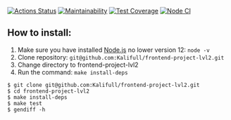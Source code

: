 [![Actions Status](https://github.com/Kalifull/frontend-project-lvl2/workflows/hexlet-check/badge.svg)](https://github.com/Kalifull/frontend-project-lvl2/actions)
[![Maintainability](https://api.codeclimate.com/v1/badges/651d025d6007362af13c/maintainability)](https://codeclimate.com/github/Kalifull/frontend-project-lvl2/maintainability)
[![Test Coverage](https://api.codeclimate.com/v1/badges/651d025d6007362af13c/test_coverage)](https://codeclimate.com/github/Kalifull/frontend-project-lvl2/test_coverage)
[![Node CI](https://github.com/Kalifull/frontend-project-lvl2/workflows/Node%20CI/badge.svg)](https://github.com/Kalifull/frontend-project-lvl2/actions/workflows/nodejs.yml)
## How to install:
1. Make sure you have installed [Node.js](https://nodejs.org/en/) no lower version 12: ```node -v```
2. Clone repository: ```git@github.com:Kalifull/frontend-project-lvl2.git```
3. Change directory to frontend-project-lvl2
4. Run the command: ```make install-deps```
```shell
$ git clone git@github.com:Kalifull/frontend-project-lvl2.git
$ cd frontend-project-lvl2
$ make install-deps
$ make test
$ gendiff -h
```
